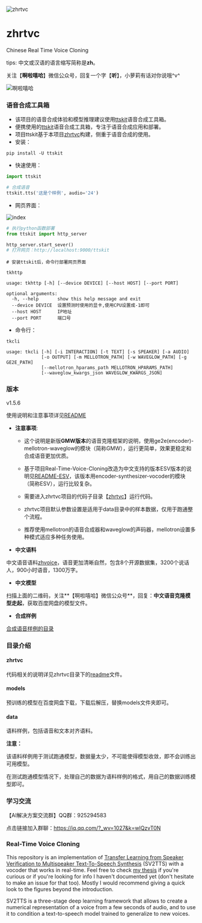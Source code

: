 ![zhrtvc](data/files/zhrtvc.png "zhrtvc")

# zhrtvc
Chinese Real Time Voice Cloning

tips: 中文或汉语的语言缩写简称是**zh**。

关注【**啊啦嘻哈**】微信公众号，回复一个字【**听**】，小萝莉有话对你说哦^v^

![啊啦嘻哈](data/files/alaxiha.jpg "啊啦嘻哈")


### 语音合成工具箱
+ 该项目的语音合成体验和模型推理建议使用[ttskit](https://github.com/KuangDD/ttskit)语音合成工具箱。
+ 便携使用的[ttskit](https://github.com/KuangDD/ttskit)语音合成工具箱，专注于语音合成应用和部署。
+ 项目ttskit基于本项目[zhrtvc](https://github.com/KuangDD/zhrtvc)构建，侧重于语音合成的使用。
+ 安装：
```
pip install -U ttskit
```

+ 快速使用：
```python
import ttskit

# 合成语音
ttskit.tts('这是个样例', audio='24')
```

+ 网页界面：

![index](https://github.com/KuangDD/ttskit/blob/main/ttskit/templates/index.png "index")


```python
# 执行python函数部署
from ttskit import http_server

http_server.start_sever()
# 打开网页：http://localhost:9000/ttskit
```

```
# 安装ttskit后，命令行部署网页界面

tkhttp

usage: tkhttp [-h] [--device DEVICE] [--host HOST] [--port PORT]

optional arguments:
  -h, --help       show this help message and exit
  --device DEVICE  设置预测时使用的显卡,使用CPU设置成-1即可
  --host HOST      IP地址
  --port PORT      端口号
```

+ 命令行：
```
tkcli

usage: tkcli [-h] [-i INTERACTION] [-t TEXT] [-s SPEAKER] [-a AUDIO]
             [-o OUTPUT] [-m MELLOTRON_PATH] [-w WAVEGLOW_PATH] [-g GE2E_PATH]
             [--mellotron_hparams_path MELLOTRON_HPARAMS_PATH]
             [--waveglow_kwargs_json WAVEGLOW_KWARGS_JSON]
```


### 版本

v1.5.6

使用说明和注意事项详见[README](zhrtvc/README.md)

+ **注意事项**: 

    - 这个说明是新版**GMW版本**的语音克隆框架的说明，使用ge2e(encoder)-mellotron-waveglow的模块（简称GMW），运行更简单，效果更稳定和合成语音更加优质。

    - 基于项目Real-Time-Voice-Cloning改造为中文支持的版本ESV版本的说明见[README-ESV](README-ESV.md)，该版本用encoder-synthesizer-vocoder的模块（简称ESV），运行比较复杂。

    - 需要进入zhrtvc项目的代码子目录【[zhrtvc](zhrtvc)】运行代码。

    - zhrtvc项目默认参数设置是适用于data目录中的样本数据，仅用于跑通整个流程。

    - 推荐使用mellotron的语音合成器和waveglow的声码器，mellotron设置多种模式适应多种任务使用。


+ **中文语料**

中文语音语料[zhvoice](https://github.com/KuangDD/zhvoice)，语音更加清晰自然，包含8个开源数据集，3200个说话人，900小时语音，1300万字。

+ **中文模型**

扫描上面的二维码，关注**【啊啦嘻哈】微信公众号**，回复：**中文语音克隆模型走起**，获取百度网盘的模型文件。

+ **合成样例**

[合成语音样例的目录](data/files/examples)

### 目录介绍

#### zhrtvc

代码相关的说明详见zhrtvc目录下的[readme](zhrtvc/README.md)文件。

#### models

预训练的模型在百度网盘下载，下载后解压，替换models文件夹即可。

#### data
语料样例，包括语音和文本对齐语料。

**注意：** 

该语料样例用于测试跑通模型，数据量太少，不可能使得模型收敛，即不会训练出可用模型。

在测试跑通模型情况下，处理自己的数据为语料样例的格式，用自己的数据训练模型即可。


### 学习交流

【AI解决方案交流群】QQ群：925294583

点击链接加入群聊：https://jq.qq.com/?_wv=1027&k=wlQzvT0N


### Real-Time Voice Cloning
This repository is an implementation of [Transfer Learning from Speaker Verification to
Multispeaker Text-To-Speech Synthesis](https://arxiv.org/pdf/1806.04558.pdf) (SV2TTS) with a vocoder that works in real-time. Feel free to check [my thesis](https://matheo.uliege.be/handle/2268.2/6801) if you're curious or if you're looking for info I haven't documented yet (don't hesitate to make an issue for that too). Mostly I would recommend giving a quick look to the figures beyond the introduction.

SV2TTS is a three-stage deep learning framework that allows to create a numerical representation of a voice from a few seconds of audio, and to use it to condition a text-to-speech model trained to generalize to new voices.
